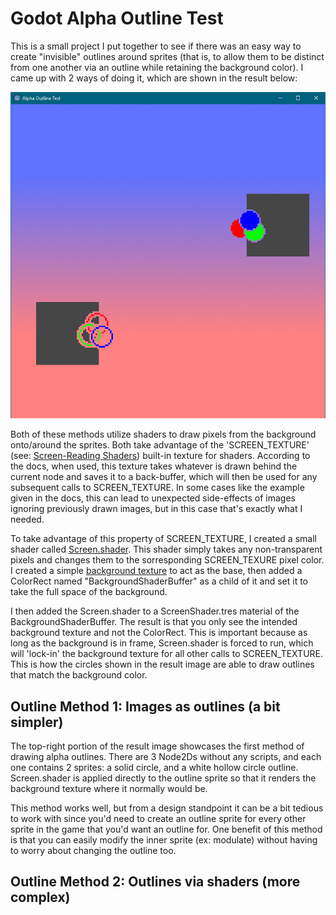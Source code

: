 # Godot Alpha Outline Test

This is a small project I put together to see if there was an easy way to create "invisible" outlines around sprites (that is, to allow them to be distinct from one another via an outline while retaining the background color). I came up with 2 ways of doing it, which are shown in the result below:

![Result of the Alpha Outline Shaders](https://github.com/skison/Godot-Alpha-Outline-Test/blob/master/Result.PNG)

Both of these methods utilize shaders to draw pixels from the background onto/around the sprites. Both take advantage of the 'SCREEN_TEXTURE' (see: [Screen-Reading Shaders](https://docs.godotengine.org/en/3.1/tutorials/shading/screen-reading_shaders.html)) built-in texture for shaders. According to the docs, when used, this texture takes whatever is drawn behind the current node and saves it to a back-buffer, which will then be used for any subsequent calls to SCREEN_TEXTURE. In some cases like the example given in the docs, this can lead to unexpected side-effects of images ignoring previously drawn images, but in this case that's exactly what I needed.

To take advantage of this property of SCREEN_TEXTURE, I created a small shader called [Screen.shader](https://github.com/skison/Godot-Alpha-Outline-Test/blob/master/Screen.shader). This shader simply takes any non-transparent pixels and changes them to the sorresponding SCREEN_TEXURE pixel color. I created a simple [background texture](https://github.com/skison/Godot-Alpha-Outline-Test/blob/master/Background.png) to act as the base, then added a ColorRect named "BackgroundShaderBuffer" as a child of it and set it to take the full space of the background. 

I then added the Screen.shader to a ScreenShader.tres material of the BackgroundShaderBuffer. The result is that you only see the intended background texture and not the ColorRect. This is important because as long as the background is in frame, Screen.shader is forced to run, which will 'lock-in' the background texture for all other calls to SCREEN_TEXTURE. This is how the circles shown in the result image are able to draw outlines that match the background color.


## Outline Method 1: Images as outlines (a bit simpler)

The top-right portion of the result image showcases the first method of drawing alpha outlines. There are 3 Node2Ds without any scripts, and each one contains 2 sprites: a solid circle, and a white hollow circle outline. Screen.shader is applied directly to the outline sprite so that it renders the background texture where it normally would be.

This method works well, but from a design standpoint it can be a bit tedious to work with since you'd need to create an outline sprite for every other sprite in the game that you'd want an outline for. One benefit of this method is that you can easily modify the inner sprite (ex: modulate) without having to worry about changing the outline too.


## Outline Method 2: Outlines via shaders (more complex)
